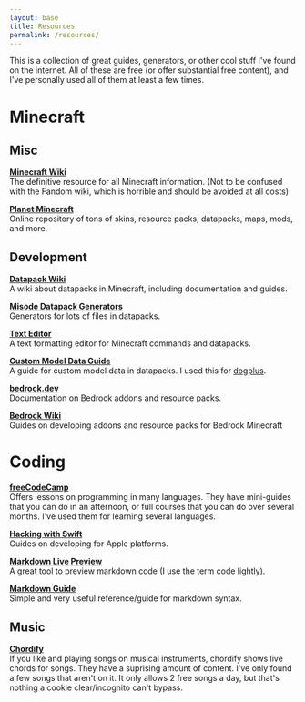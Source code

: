 ```yaml
---
layout: base
title: Resources
permalink: /resources/
---
```


This is a collection of great guides, generators, or other cool stuff I've found on the internet. All of these are free (or offer substantial free content), and I've personally used all of them at least a few times.

# Minecraft
## Misc
**[Minecraft Wiki](https://minecraft.wiki)**  
The definitive resource for all Minecraft information. (Not to be confused with the Fandom wiki, which is horrible and should be avoided at all costs)  

**[Planet Minecraft](https://www.planetminecraft.com/)**  
Online repository of tons of skins, resource packs, datapacks, maps, mods, and more.  

## Development
**[Datapack Wiki](https://datapack.wiki/)**  
A wiki about datapacks in Minecraft, including documentation and guides.  

**[Misode Datapack Generators](https://misode.github.io/)**  
Generators for lots of files in datapacks.  

**[Text Editor](https://text.datapackhub.net/)**  
A text formatting editor for Minecraft commands and datapacks.  

**[Custom Model Data Guide](https://github.com/Simplexity-Development/Custom_Model_Data_Guide)**  
A guide for custom model data in datapacks. I used this for [dogplus](https://www.planetminecraft.com/data-pack/dogplus/).  

**[bedrock.dev](https://bedrock.dev/)**  
Documentation on Bedrock addons and resource packs.  

**[Bedrock Wiki](https://wiki.bedrock.dev/)**  
Guides on developing addons and resource packs for Bedrock Minecraft  


# Coding
**[freeCodeCamp](https://www.freecodecamp.org/)**  
Offers lessons on programming in many languages. They have mini-guides that you can do in an afternoon, or full courses that you can do over several months. I've used them for learning several languages.  

**[Hacking with Swift](https://www.hackingwithswift.com/)**  
Guides on developing for Apple platforms.  

**[Markdown Live Preview](https://markdownlivepreview.com/)**  
A great tool to preview markdown code (I use the term code lightly).  

**[Markdown Guide](https://www.markdownguide.org)**  
Simple and very useful reference/guide for markdown syntax.  

## Music
**[Chordify](https://chordify.net)**  
If you like and playing songs on musical instruments, chordify shows live chords for songs. They have a suprising amount of content. I've only found a few songs that aren't on it. It only allows 2 free songs a day, but that's nothing a cookie clear/incognito can't bypass.  
